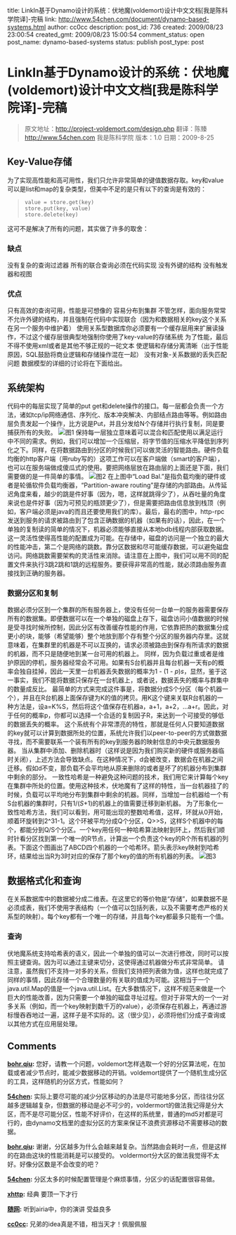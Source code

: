 title: LinkIn基于Dynamo设计的系统：伏地魔(voldemort)设计中文文档[我是陈科学院译]-完稿
link: http://www.54chen.com/document/dynamo-based-systems.html
author: cc0cc
description: 
post_id: 736
created: 2009/08/23 23:00:54
created_gmt: 2009/08/23 15:00:54
comment_status: open
post_name: dynamo-based-systems
status: publish
post_type: post

# LinkIn基于Dynamo设计的系统：伏地魔(voldemort)设计中文文档[我是陈科学院译]-完稿

> 原文地址：http://project-voldemort.com/design.php 翻译：陈臻 http://www.54chen.com 我是陈科学院 版本：1.0 日期：2009-8-25

## Key-Value存储

为了实现高性能和高可用性，我们只允许非常简单的键值数据存取。key和value可以是list和map的复杂类型，但美中不足的是只有以下的查询是有效的： 

> 
>     value = store.get(key)
>     store.put(key, value)
>     store.delete(key)

这可不是解决了所有的问题，其实做了许多的取舍： 

### 缺点

没有复杂的查询过滤器 所有的联合查询必须在代码实现 没有外键的结构 没有触发器和视图 

### 优点

只有高效的查询可用，性能是可想像的 容易分布到集群 不管怎样，面向服务常常不允许外键的结构，并且强制在代码中实现联合（因为和数据相关的key这个关系 在另一个服务中维护着） 使用关系型数据库你必须要有一个缓存层用来扩展读操作，不过这个缓存层很典型地强制你使用了key-value的存储系统 为了性能，最后不得不使用xml或者是其他不够正规的一砣文本 使逻辑和存储分离清晰（出于性能原因，SQL鼓励将商业逻辑和存储操作混在一起） 没有对象-关系数据的丢失匹配问题 数据模型的详细的讨论将在下面给出。 

## 系统架构

代码中的每层实现了简单的put get和delete操作的接口。每一层都会负责一个方法，诸如tcp/ip网络通信、序列化、版本冲突解决、内部结点路由等等。例如路由层负责发起一个操作，比方说是Put，并且分发给N个存储并行执行复制，同是要捕获所有的失败。 ![](http://project-voldemort.com/images/logical_arch.png)图1 保持每一层独立意味着可以混合和匹配使用以满足运行中不同的需求。例如，我们可以增加一个压缩层，将字节值的压缩水平降低到序列化之下。同样，在将数据路由到分区的时候我们可以做灵活的智能路由。硬件负载均衡的http客户端（用ruby写的）这项工作可以在客户端做（smart的客户端），也可以在服务端做成傻瓜式的使用。要把网络层放在路由层的上面还是下面，我们需要做的是一件简单的事情。 ![](http://project-voldemort.com/images/physical_arch.png)图2 在上图中“Load Bal.”是指负载均衡的硬件或者是轮循软件负载均衡器，“Partition-aware routing”是存储的内部路由。从传延迟角度来看，越少的跳是件好事（因为，嗯，这样就跳得少了），从吞吐量的角度来说也是件好事（因为可预见的瓶颈更少了），但是需要把路由信息放到栈顶（例如，客户端必须是java的而且还要使用我们的库）。最后，最右的图中，http-rpc发送到服务的请求被路由到了包含正确数据的机器（如果有的话），因此，在一个单独的复制读的简单的情况下，机器必须能够直接从本地bdb线程内部获取数据。 这一灵活性使得高性能的配置成为可能。在存储中，磁盘的访问是一个独立的最大的性能冲击，第二个是网络的跳数。靠分区数据和尽可能缓存数据，可以避免磁盘访问。网络跳数需要架构的灵活性来消除。请注意在上图中，我们可以用不同的配置文件来执行3跳2跳和1跳的远程服务。要获得非常高的性能，就必须路由服务直接找到正确的服务器。 

### 数据分区和复制

数据必须分区到一个集群的所有服务器上，使没有任何一台单一的服务器需要保存所有的数据集。即便数据可以在一个单独的磁盘上存下，磁盘访问小值数据的时候是受寻找时候所控制，因此分区有改善缓存性能的作用，它依靠把热的数据集分成更小的块，能够（希望能够）整个地放到那个存有整个分区的服务器内存里。这就意味着，在集群里的机器是不可以互换的，请求必须被路由到保存有所请求的数据的机器，而不只是随便地到某一台可用的机器上。 同样，因为负载过重或者是维护原因的停机，服务器经常会不可用。如果有S台机器并且每台机器一天有p的概率会独自挂掉，因此一天里一台机器丢失数据的概率为1 - (1 - _p_)_s_，显然，鉴于这一事实，我们不能将数据只保存在一台机器上，或者说，数据丢失的概率与群集中的数量成反比。 最简单的方式来完成这件事是，将数据分成S个分区（每个机器一个），并且在R台机器上面保存键为K的值的拷贝。用K这个键来关联R台机器的一种方法是，设a=K%S，然后将这个值保存在机器a，a+1，a+2，...a+r。因此，对于任何的概率p，你都可以选择一个合适的复制因子R，来达到一个可接受的够低的数据丢失的概率。 这个系统有个非常漂亮的特性，那就是任何人只要知道数据的key就可以计算到数据所处的位置，系统允许我们以peer-to-peer的方式做数据寻找，而不需要联系一个装有所有的key到服务器的映射信息的中央元数据服务器。 当从集群中添加、删除机器时（这样说是因为我们购买新的硬件或服务器临时关闭），上述方法会导致缺点。在这种情况下，d会被改变，数据会在机器之间迁移。假如d不变，那负载不会平均地从原来删除的或者是坏了的机器分布到集群中剩余的部分。 一致性哈希是一种避免这种问题的技术，我们用它来计算每个key在集群中所处的位置。使用这种技术，伏地魔有了这样的特性，当一台机器挂了的时候，负载可以平均地分布到集群中剩余的机器。同样，当增加一台机器给一个有S台机器的集群时，只有1/(_S_+1)的机器上的值需要迁移到新机器。 为了形象化一致性哈希方法，我们可以看到，用可能出现的整数哈希值，这样，环就从0开始，顺着环旋转到2^31-1。这个环被平均分成Q个分区，Q>>S，这样S个机器中的每个，都能分到Q/S个分区。一个key用任何一种哈希算法映射到环上，然后我们顺时针看分区找到第一个唯一的R节点，计算出一个负责这个key的R个所有机器的列表。下面这个图画出了ABCD四个机器的一个哈希环。箭头表示key映射到哈希环，结果给出当R为3时对应的保存了那个key的值的所有机器的列表。 ![](http://project-voldemort.com/images/hash_ring.png)图3 

## 数据格式化和查询

在关系数据库中的数据被分成二维表。在这里它的等价物是“存储”，如果数据不是必须成表，我们不使用字表结构（一个值可以包括列表，以及不需要考虑严格的关系型的映射）。每个key都有一个唯一的存储，并且每个key都最多只能有一个值。 

### 查询

伏地魔系统支持哈希表的语义，因此一个单独的值可以一次进行修改，同时可以按照主键查询。因为可以通过主键来切分，这使得通过机器做分布式非常简单。 请注意，虽然我们不支持一对多的关系，但我们支持把列表做为值，这样也就完成了同样的事情，因此存储一个合理数量的有关联的值成为可能。这相当于一个java.util.Map的值是一个java.util.List。在大多数情况下，这样不规范来做是一个巨大的性能改善，因为只需要一个单独的磁盘寻址过程。但对于非常大的一个一对多关系（例如，而一个key映射到数千万的value），必须保存在机器上，再通过游标慢吞吞地过一遍，这样子是不实际的。这（很少见），必须将他们分成子查询或以其他方式在应用层处理。

## Comments

**[bohr.qiu](#13600 "2011-06-18 14:46:56"):** 您好，请教一个问题，voldemort怎样选取一个好的分区算法呢，在加载或者减少节点时，能减少数据移动的开销。voldemort提供了一个随机生成分区的工具，这样随机的分区方式，性能如何？

**[54chen](#13604 "2011-06-20 20:10:51"):** 实际上要尽可能的减少分区移动的办法是尽可能地多分区，而往往分区越多逻辑越复杂，但数据的移动是必不可少的，voldermort的做法我记得是分大区，而不是尽可能分区，性能不好评价，在这样的系统里，普通的md5对都是可行的，由dynamo文档里的虚拟分区的方案来保证不浪费资源移动不需要移动的数据。

**[bohr.qiu](#13704 "2011-07-28 08:38:23"):** 谢谢，分区越多为什么会越来越复杂。当然路由会耗时一点，但是这样的在路由这块的性能消耗是可以接受的。 voldermort分大区的做法我觉得不太好。好像分区数是不会改变的吧？

**[54chen](#13705 "2011-07-28 11:36:28"):** 分区太多的时候配置管理是个麻烦事情，分区少的话配置很容易做。

**[xhttp](#11854 "2009-08-26 15:50:13"):** 经典 要顶一下才行

**[随网](#12067 "2009-12-22 10:47:14"):** 听到airia中，你的演讲 受益良多

**[cc0cc](#12068 "2009-12-22 21:14:04"):** 兄弟的idea真是不错，相当天才！佩服佩服

